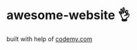 # awesome-website :ok_hand:                                                                                                                                                                                                                                                                          
built with help of <a href="http://johnelder.com/">codemy.com</a>
